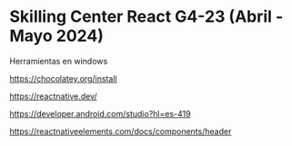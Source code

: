 # Skilling Center React G4-23 (Abril - Mayo 2024)

Herramientas en windows

https://chocolatey.org/install

https://reactnative.dev/

https://developer.android.com/studio?hl=es-419

https://reactnativeelements.com/docs/components/header
